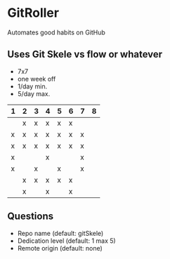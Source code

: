 # GitRoller
Automates good habits on GitHub

## Uses Git Skele vs flow or whatever
- 7x7
- one week off
- 1/day min.
- 5/day max.


|1|2|3|4|5|6|7|8|
|-|-|-|-|-|-|-|-|
| |x|x|x|x|x| | |
|x|x|x|x|x|x|x| |
|x|x|x|x|x|x|x| |
|x| | |x| | |x| |
|x| |x| |x| |x| |
| |x|x|x|x|x| | |
| |x| |x| |x| | |

## Questions
- Repo name (default: gitSkele)
- Dedication level (default: 1 max 5)
- Remote origin (default: none)
